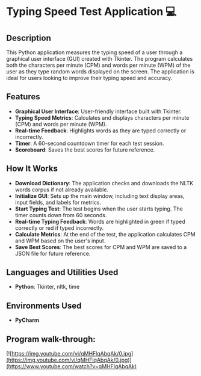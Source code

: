 <h1>Typing Speed Test Application 💻</h1>

<h2>Description</h2>
This Python application measures the typing speed of a user through a graphical user interface (GUI) created with Tkinter. The program calculates both the characters per minute (CPM) and words per minute (WPM) of the user as they type random words displayed on the screen. The application is ideal for users looking to improve their typing speed and accuracy.
<br />

<h2>Features</h2>

 - <b>Graphical User Interface</b>: User-friendly interface built with Tkinter.
 - <b>Typing Speed Metrics</b>: Calculates and displays characters per minute (CPM) and words per minute (WPM).
 - <b>Real-time Feedback</b>: Highlights words as they are typed correctly or incorrectly.
 - <b>Timer</b>: A 60-second countdown timer for each test session.
 - <b>Scoreboard</b>: Saves the best scores for future reference.

<h2>How It Works</h2>

 - <b>Download Dictionary</b>: The application checks and downloads the NLTK words corpus if not already available.
 - <b>Initialize GUI</b>: Sets up the main window, including text display areas, input fields, and labels for metrics.
 - <b>Start Typing Test</b>: The test begins when the user starts typing. The timer counts down from 60 seconds.
 - <b>Real-time Typing Feedback</b>: Words are highlighted in green if typed correctly or red if typed incorrectly.
 - <b>Calculate Metrics</b>: At the end of the test, the application calculates CPM and WPM based on the user's input.
 - <b>Save Best Scores</b>: The best scores for CPM and WPM are saved to a JSON file for future reference.

<h2>Languages and Utilities Used</h2>

- <b>Python</b>: Tkinter, nltk, time


<h2>Environments Used </h2>

- <b>PyCharm</b>

<h2>Program walk-through:</h2>

[![https://img.youtube.com/vi/qMHFlqAbqAk/0.jpg](https://img.youtube.com/vi/qMHFlqAbqAk/0.jpg)](https://www.youtube.com/watch?v=qMHFlqAbqAk)
